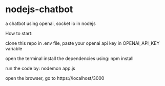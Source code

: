 # nodejs-chatbot
a chatbot using openai, socket io in nodejs

How to start:

clone this repo
in .env file, paste your openai api key in OPENAI_API_KEY variable

open the terminal
install the dependencies using:
npm install

run the code by:
nodemon app.js

open the browser, go to
https://localhost/3000
